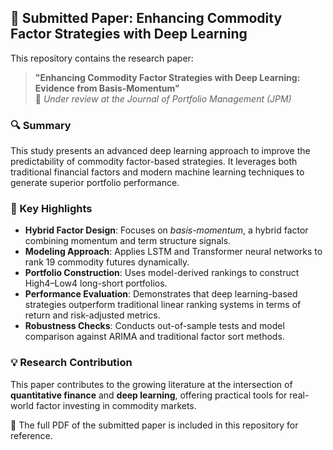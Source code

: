 ## 📄 Submitted Paper: Enhancing Commodity Factor Strategies with Deep Learning

This repository contains the research paper:

> **"Enhancing Commodity Factor Strategies with Deep Learning: Evidence from Basis-Momentum"**  
> 📌 _Under review at the Journal of Portfolio Management (JPM)_

### 🔍 Summary

This study presents an advanced deep learning approach to improve the predictability of commodity factor-based strategies. It leverages both traditional financial factors and modern machine learning techniques to generate superior portfolio performance.

### 🧠 Key Highlights

- **Hybrid Factor Design**: Focuses on _basis-momentum_, a hybrid factor combining momentum and term structure signals.
- **Modeling Approach**: Applies LSTM and Transformer neural networks to rank 19 commodity futures dynamically.
- **Portfolio Construction**: Uses model-derived rankings to construct High4–Low4 long-short portfolios.
- **Performance Evaluation**: Demonstrates that deep learning-based strategies outperform traditional linear ranking systems in terms of return and risk-adjusted metrics.
- **Robustness Checks**: Conducts out-of-sample tests and model comparison against ARIMA and traditional factor sort methods.

### 💡 Research Contribution

This paper contributes to the growing literature at the intersection of **quantitative finance** and **deep learning**, offering practical tools for real-world factor investing in commodity markets.

📎 The full PDF of the submitted paper is included in this repository for reference.
